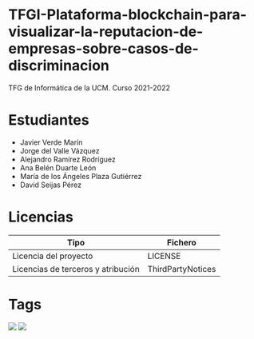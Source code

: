 # TFGI-Plataforma-blockchain-para-visualizar-la-reputacion-de-empresas-sobre-casos-de-discriminacion
TFG de Informática de la UCM. Curso 2021-2022

# Estudiantes
* Javier Verde Marín
* Jorge del Valle Vázquez
* Alejandro Ramírez Rodríguez
* Ana Belén Duarte León
* María de los Ángeles Plaza Gutiérrez
* David Seijas Pérez

# Licencias
|  Tipo                                 | Fichero               |
|---------------------------------------|-----------------------|
|   Licencia del proyecto               | LICENSE               |
|   Licencias de terceros y atribución  | ThirdPartyNotices     |

# Tags
![](https://img.shields.io/badge/-react-76a2e8) ![](https://img.shields.io/badge/-docker-blue)
